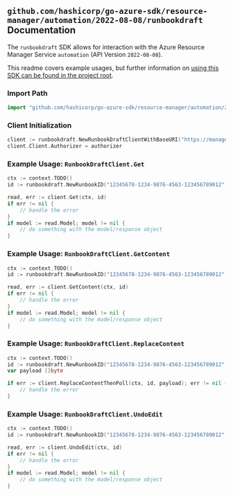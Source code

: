 
## `github.com/hashicorp/go-azure-sdk/resource-manager/automation/2022-08-08/runbookdraft` Documentation

The `runbookdraft` SDK allows for interaction with the Azure Resource Manager Service `automation` (API Version `2022-08-08`).

This readme covers example usages, but further information on [using this SDK can be found in the project root](https://github.com/hashicorp/go-azure-sdk/tree/main/docs).

### Import Path

```go
import "github.com/hashicorp/go-azure-sdk/resource-manager/automation/2022-08-08/runbookdraft"
```


### Client Initialization

```go
client := runbookdraft.NewRunbookDraftClientWithBaseURI("https://management.azure.com")
client.Client.Authorizer = authorizer
```


### Example Usage: `RunbookDraftClient.Get`

```go
ctx := context.TODO()
id := runbookdraft.NewRunbookID("12345678-1234-9876-4563-123456789012", "example-resource-group", "automationAccountValue", "runbookValue")

read, err := client.Get(ctx, id)
if err != nil {
	// handle the error
}
if model := read.Model; model != nil {
	// do something with the model/response object
}
```


### Example Usage: `RunbookDraftClient.GetContent`

```go
ctx := context.TODO()
id := runbookdraft.NewRunbookID("12345678-1234-9876-4563-123456789012", "example-resource-group", "automationAccountValue", "runbookValue")

read, err := client.GetContent(ctx, id)
if err != nil {
	// handle the error
}
if model := read.Model; model != nil {
	// do something with the model/response object
}
```


### Example Usage: `RunbookDraftClient.ReplaceContent`

```go
ctx := context.TODO()
id := runbookdraft.NewRunbookID("12345678-1234-9876-4563-123456789012", "example-resource-group", "automationAccountValue", "runbookValue")
var payload []byte

if err := client.ReplaceContentThenPoll(ctx, id, payload); err != nil {
	// handle the error
}
```


### Example Usage: `RunbookDraftClient.UndoEdit`

```go
ctx := context.TODO()
id := runbookdraft.NewRunbookID("12345678-1234-9876-4563-123456789012", "example-resource-group", "automationAccountValue", "runbookValue")

read, err := client.UndoEdit(ctx, id)
if err != nil {
	// handle the error
}
if model := read.Model; model != nil {
	// do something with the model/response object
}
```
